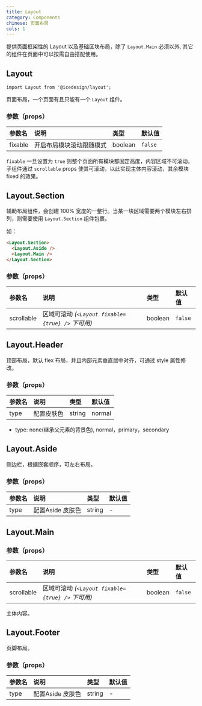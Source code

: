```yaml
---
title: Layout
category: Components
chinese: 页面布局
cols: 1
---
```


提供页面框架性的 Layout 以及基础区块布局，除了 `Layout.Main` 必须以外, 其它的组件在页面中可以按需自由搭配使用。

## Layout

`import Layout from '@icedesign/layout';`

页面布局，一个页面有且只能有一个 `Layout` 组件。

### 参数（props）

| 参数名      | 说明           | 类型      | 默认值     |
|:---------|:-------------|:--------|:--------|
| fixable | 开启布局模块滚动跟随模式 | boolean | `false` |

`fixable` 一旦设置为 `true` 则整个页面所有模块都固定高度，内容区域不可滚动。子组件通过 `scrollable` props 使其可滚动，以此实现主体内容滚动，其余模块 fixed 的效果。

## Layout.Section

辅助布局组件，会创建 100% 宽度的一整行。当某一块区域需要两个模块左右排列，则需要使用 `Layout.Section` 组件包裹。

如：

`````html
<Layout.Section>
  <Layout.Aside />
  <Layout.Main />
</Layout.Section>
`````

### 参数（props）

| 参数名        | 说明                                        | 类型      | 默认值     |
|:-----------|:------------------------------------------|:--------|:--------|
| scrollable | 区域可滚动 *(`<Layout fixable={true} />` 下可用)* | boolean | `false` |

## Layout.Header

顶部布局，默认 flex 布局，并且内部元素垂直居中对齐，可通过 style 属性修改。

### 参数（props）

| 参数名        | 说明            | 类型     | 默认值      |
|:-----------|:--------------|:-------|:---------|
| type      | 配置皮肤色 | string | normal |

- type: none(继承父元素的背景色), normal，primary，secondary

## Layout.Aside

侧边栏，根据嵌套顺序，可左右布局。

### 参数（props）

| 参数名   | 说明            | 类型            | 默认值   |
|:------|:--------------|:--------------|:------|
| type | 配置Aside 皮肤色 | string        | -     |

## Layout.Main

### 参数（props）

| 参数名        | 说明                                        | 类型      | 默认值     |
|:-----------|:------------------------------------------|:--------|:--------|
| scrollable | 区域可滚动 *(`<Layout fixable={true} />` 下可用)* | boolean | `false` |

主体内容。

## Layout.Footer

页脚布局。

### 参数（props）

| 参数名   | 说明            | 类型            | 默认值   |
|:------|:--------------|:--------------|:------|
| type | 配置Aside 皮肤色 | string        | -     |